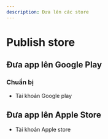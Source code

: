 ```yaml
---
description: Đưa lên các store
---
```


# Publish store

## Đưa app lên Google Play

### Chuẩn bị

* Tài khoản Google play

## Đưa app lên Apple Store

* Tài khoản Apple store
